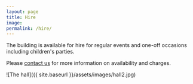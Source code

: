 ```yaml
---
layout: page
title: Hire
image:
permalink: /hire/
---
```


The building is available for hire for regular events and one-off occasions including children's parties.

Please [contact us](hello@westkirbyartscentre.org.uk) for more information on availability and charges.

![The hall]({{ site.baseurl }}/assets/images/hall2.jpg)
